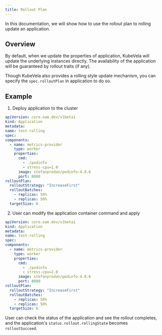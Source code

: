 ```yaml
---
title: Rollout Plan
---
```

In this documentation, we will show how to use the rollout plan to rolling update an application.

## Overview

By default, when we update the properties of application, KubeVela will update the underlying instances directly. The availability of the application will be guaranteed by rollout traits (if any).

Though KubeVela also provides a rolling style update mechanism, you can specify the `spec.rolloutPlan` in application to do so.

## Example

1. Deploy application to the cluster
  ```yaml
apiVersion: core.oam.dev/v1beta1
kind: Application
metadata:
  name: test-rolling
spec:
  components:
    - name: metrics-provider
      type: worker
      properties:
        cmd:
          - ./podinfo
          - stress-cpu=1.0
        image: stefanprodan/podinfo:4.0.6
        port: 8080
  rolloutPlan:
    rolloutStrategy: "IncreaseFirst"
    rolloutBatches:
      - replicas: 50%
      - replicas: 50%
    targetSize: 6
  ```

2. User can  modify the application container command and apply
  ```yaml
apiVersion: core.oam.dev/v1beta1
kind: Application
metadata:
  name: test-rolling
spec:
  components:
    - name: metrics-provider
      type: worker
      properties:
        cmd:
          - ./podinfo
          - stress-cpu=2.0
        image: stefanprodan/podinfo:4.0.6
        port: 8080
  rolloutPlan:
    rolloutStrategy: "IncreaseFirst"
    rolloutBatches:
      - replicas: 50%
      - replicas: 50%
    targetSize: 6
  ```

User can check the status of the application and see the rollout completes, and the
application's `status.rollout.rollingState` becomes `rolloutSucceed`.


